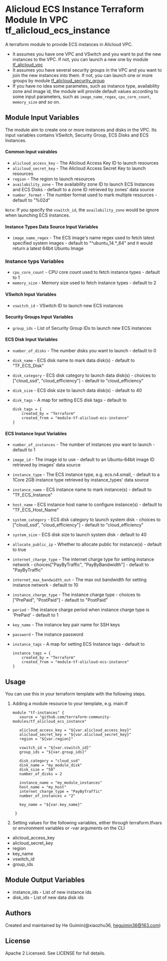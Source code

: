 Alicloud ECS Instance Terraform Module In VPC
tf_alicloud_ecs_instance
=====================================================================

A terraform module to provide ECS instances in Alicloud VPC.

- It assumes you have one VPC and VSwitch and you want to put the new instances to the VPC. If not, you can launch a new one by module [tf_alicloud_vpc](https://github.com/terraform-community-modules/tf_alicloud_vpc)
- It assumes you have several security groups in the VPC and you want to join the new instances into them. If not, you can launch one or more groups by module [tf_alicloud_security_group](https://github.com/terraform-community-modules/tf_alicloud_security_group)
- If you have no idea some parametes, such as instance type, availability zone and image id,
  the module will provide default values according to some input parameters, such as `image_name_regex`, `cpu_core_count`, `memory_size` and so on.


Module Input Variables
----------------------

The module aim to create one or more instances and disks in the VPC. Its input variables contains VSwitch, Security Group, ECS Disks and ECS Instances.

#### Common Input vairables

- `alicloud_access_key` - The Alicloud Access Key ID to launch resources
- `alicloud_secret_key` - The Alicloud Access Secret Key to launch resources
- `region` - The region to launch resources
- `availability_zone` - The availability zone ID to launch ECS Instances and ECS Disks - default to a zone ID retrieved by zones' data source
- `number_format` - The number format used to mark multiple resources - default to "%02d"

`Note`: If you specify the `vswitch_id`, the `availability_zone` would be ignore when launching ECS instances.
#### Instance Types Data Source Input Variables

- `image_name_regex` - The ECS image's name regex used to fetch latest specified system images - default to "^ubuntu_14.*_64" and it would return a latest 64bit Ubuntu Image

### Instance typs Variables

- `cpu_core_count` - CPU core count used to fetch instance types - default to 1
- `memory_size` - Memory size used to fetch instance types - default to 2

#### VSwitch Input Variables

- `vswitch_id` - VSwitch ID to launch new ECS instances

#### Security Groups Input Variables

- `group_ids` - List of Security Group IDs to launch new ECS instances

#### ECS Disk Input Variables

- `number_of_disks` - The number disks you want to launch - default to 0
- `disk_name` - ECS disk name to mark data disk(s) - default to "TF_ECS_Disk"
- `disk_category` - ECS disk category to launch data disk(s) - choices to ["cloud_ssd", "cloud_efficiency"] - default to "cloud_efficiency"
- `disk_size` - ECS disk size to launch data disk(s) - default to 40
- `disk_tags` - A map for setting ECS disk tags - default to

      disk_tags = {
          created_by = "Terraform"
          created_from = "module-tf-alicloud-ecs-instance"
      }

#### ECS Instance Input Variables

- `number_of_instances` - The number of instances you want to launch - default to 1
- `image_id` - The image id to use - default to an Ubuntu-64bit image ID retrieved by images' data source
- `instance_type` - The ECS instance type, e.g. ecs.n4.small, - default to a 1Core 2GB instance type retrieved by instance_types' data source
- `instance_name` - ECS instance name to mark instance(s) - default to "TF_ECS_Instance"
- `host_name` - ECS instance host name to configure instance(s) - default to "TF_ECS_Host_Name"
- `system_category` - ECS disk category to launch system disk - choices to ["cloud_ssd", "cloud_efficiency"] - default to "cloud_efficiency"
- `system_size` - ECS disk size to launch system disk - default to 40
- `allocate_public_ip` - Whether to allocate public for instance(s) - default to true
- `internet_charge_type` - The internet charge type for setting instance network - choices["PayByTraffic", "PayByBandwidth"] - default to "PayByTraffic"
- `internet_max_bandwidth_out` - The max out bandwidth for setting instance network - default to 10
- `instance_charge_type` - The instance charge type - choices to ["PrePaid", "PostPaid"] - default to "PostPaid"
- `period` - The instance charge period when instance charge type is 'PrePaid' - default to 1
- `key_name` - The instance key pair name for SSH keys
- `password` - The instance password
- `instance_tags` - A map for setting ECS Instance tags - default to

      instance_tags = {
          created_by = "Terraform"
          created_from = "module-tf-alicloud-ecs-instance"
      }


Usage
-----
You can use this in your terraform template with the following steps.

1. Adding a module resource to your template, e.g. main.tf

       module "tf-instances" {
          source = "github.com/terraform-community-modules/tf_alicloud_ecs_instance"

          alicloud_access_key = "${var.alicloud_access_key}"
          alicloud_secret_key = "${var.alicloud_secret_key}"
          region = "${var.region}"

          vswitch_id = "${var.vswitch_id}"
          group_ids = "${var.group_ids}"

          disk_category = "cloud_ssd"
          disk_name = "my_module_disk"
          disk_size = "50"
          number_of_disks = 2

          instance_name = "my_module_instances"
          host_name = "my_host"
          internet_charge_type = "PayByTraffic"
          number_of_instances = "2"

          key_name = "${var.key_name}"

        }

2. Setting values for the following variables, either through terraform.tfvars or environment variables or -var arguments on the CLI

- alicloud_access_key
- alicloud_secret_key
- region
- key_name
- vswitch_id
- group_ids

Module Output Variables
-----------------------

- instance_ids - List of new instance ids
- disk_ids - List of new data disk ids

Authors
-------
Created and maintained by He Guimin(@xiaozhu36, heguimin36@163.com)

License
-------
Apache 2 Licensed. See LICENSE for full details.